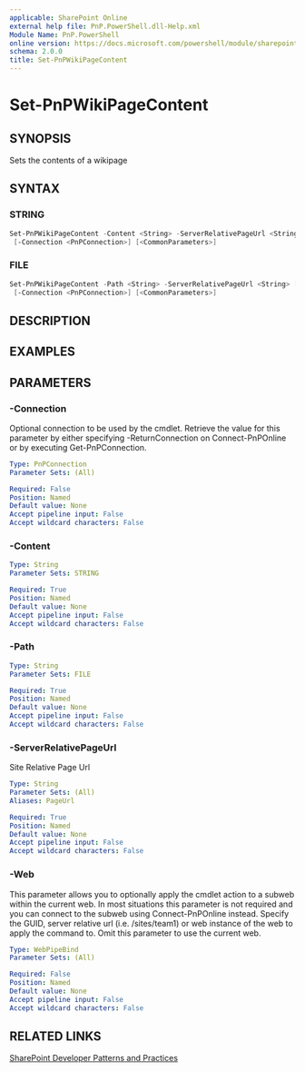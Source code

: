 ```yaml
---
applicable: SharePoint Online
external help file: PnP.PowerShell.dll-Help.xml
Module Name: PnP.PowerShell
online version: https://docs.microsoft.com/powershell/module/sharepoint-pnp/set-pnpwikipagecontent
schema: 2.0.0
title: Set-PnPWikiPageContent
---
```


# Set-PnPWikiPageContent

## SYNOPSIS
Sets the contents of a wikipage

## SYNTAX

### STRING
```powershell
Set-PnPWikiPageContent -Content <String> -ServerRelativePageUrl <String> [-Web <WebPipeBind>]
 [-Connection <PnPConnection>] [<CommonParameters>]
```

### FILE
```powershell
Set-PnPWikiPageContent -Path <String> -ServerRelativePageUrl <String> [-Web <WebPipeBind>]
 [-Connection <PnPConnection>] [<CommonParameters>]
```

## DESCRIPTION

## EXAMPLES

## PARAMETERS

### -Connection
Optional connection to be used by the cmdlet. Retrieve the value for this parameter by either specifying -ReturnConnection on Connect-PnPOnline or by executing Get-PnPConnection.

```yaml
Type: PnPConnection
Parameter Sets: (All)

Required: False
Position: Named
Default value: None
Accept pipeline input: False
Accept wildcard characters: False
```

### -Content

```yaml
Type: String
Parameter Sets: STRING

Required: True
Position: Named
Default value: None
Accept pipeline input: False
Accept wildcard characters: False
```

### -Path

```yaml
Type: String
Parameter Sets: FILE

Required: True
Position: Named
Default value: None
Accept pipeline input: False
Accept wildcard characters: False
```

### -ServerRelativePageUrl
Site Relative Page Url

```yaml
Type: String
Parameter Sets: (All)
Aliases: PageUrl

Required: True
Position: Named
Default value: None
Accept pipeline input: False
Accept wildcard characters: False
```

### -Web
This parameter allows you to optionally apply the cmdlet action to a subweb within the current web. In most situations this parameter is not required and you can connect to the subweb using Connect-PnPOnline instead. Specify the GUID, server relative url (i.e. /sites/team1) or web instance of the web to apply the command to. Omit this parameter to use the current web.

```yaml
Type: WebPipeBind
Parameter Sets: (All)

Required: False
Position: Named
Default value: None
Accept pipeline input: False
Accept wildcard characters: False
```

## RELATED LINKS

[SharePoint Developer Patterns and Practices](https://aka.ms/sppnp)